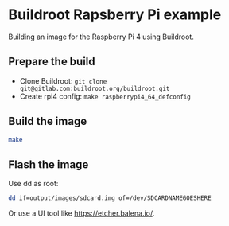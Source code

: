 # Buildroot Rapsberry Pi example

Building an image for the Raspberry Pi 4 using Buildroot.


## Prepare the build

- Clone Buildroot: `git clone git@gitlab.com:buildroot.org/buildroot.git`
- Create rpi4 config: `make raspberrypi4_64_defconfig` 

## Build the image

```bash
make
```

## Flash the image

Use dd as root:

```bash
dd if=output/images/sdcard.img of=/dev/SDCARDNAMEGOESHERE
```

Or use a UI tool like https://etcher.balena.io/.

